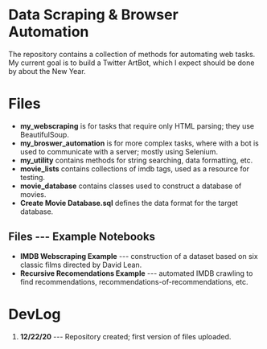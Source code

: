 # Data Scraping & Browser Automation
The repository contains a collection of methods for automating web tasks.
My current goal is to build a Twitter ArtBot, which I expect should be done by about the New Year.

# Files

* **my_webscraping** is for tasks that require only HTML parsing; they use BeautifulSoup.
* **my_broswer_automation** is for more complex tasks, where with a bot is used to communicate with a server; mostly using Selenium. 
* **my_utility** contains methods for string searching, data formatting, etc.
* **movie_lists** contains collections of imdb tags, used as a resource for testing.
* **movie_database** contains classes used to construct a database of movies.
* **Create Movie Database.sql** defines the data format for the target database.

## Files --- Example Notebooks

* **IMDB Webscraping Example** --- construction of a dataset based on six classic films directed by David Lean.
* **Recursive Recomendations Example** --- automated IMDB crawling to find recommendations, recommendations-of-recommendations, etc.

# DevLog

1. __12/22/20__ --- Repository created; first version of files uploaded.

